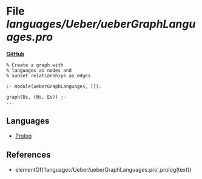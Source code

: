 # File _languages/Ueber/ueberGraphLanguages.pro_
**[GitHub](https://github.com/softlang/yas/blob/master/languages/Ueber/ueberGraphLanguages.pro)**
```
% Create a graph with
% languages as nodes and
% subset relationships as edges

:- module(ueberGraphLanguages, []).

graph(Ds, (Ns, Es)) :-
...
```

## Languages
* [Prolog](../languages/Prolog.md)

## References
* elementOf('languages/Ueber/ueberGraphLanguages.pro',prolog(text))
